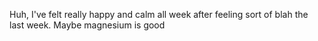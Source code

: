Huh, I've felt really happy and calm all week after feeling sort of blah the last week. Maybe magnesium is good

